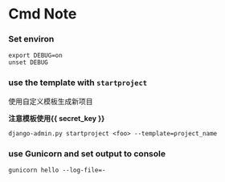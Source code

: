 Cmd Note
=========

### Set environ

    export DEBUG=on
    unset DEBUG

### use the template with `startproject`

使用自定义模板生成新项目

**注意模板使用{{ secret_key }}**

    django-admin.py startproject <foo> --template=project_name

### use Gunicorn and set output to console

    gunicorn hello --log-file=-
